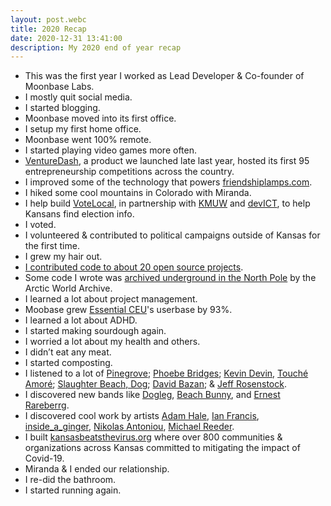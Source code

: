 ```yaml
---
layout: post.webc
title: 2020 Recap
date: 2020-12-31 13:41:00
description: My 2020 end of year recap
---
```


* This was the first year I worked as Lead Developer & Co-founder of Moonbase Labs.
* I mostly quit social media.
* I started blogging.
* Moonbase moved into its first office.
* I setup my first home office.
* Moonbase went 100% remote.
* I started playing video games more often.
* [VentureDash](https://goventuredash.com), a product we launched late last year, hosted its first 95 entrepreneurship competitions across the country.
* I improved some of the technology that powers [friendshiplamps.com](https://friendshiplamps.com).
* I hiked some cool mountains in Colorado with Miranda.
* I help build [VoteLocal](https://votelocalks.org), in partnership with [KMUW](https://www.kmuw.org) and [devICT](http://devict.org), to help Kansans find election info.
* I voted.
* I volunteered & contributed to political campaigns outside of Kansas for the first time.
* I grew my hair out.
* [I contributed code to about 20 open source projects](https://github.com/imacrayon).
* Some code I wrote was [archived underground in the North Pole](https://www.youtube.com/watch?v=fzI9FNjXQ0o&feature=emb_title) by the Arctic World Archive.
* I learned a lot about project management.
* Moobase grew [Essential CEU](https://essentialceu.com)'s userbase by 93%.
* I learned a lot about ADHD.
* I started making sourdough again.
* I worried a lot about my health and others.
* I didn’t eat any meat.
* I started composting.
* I listened to a lot of [Pinegrove](https://songwhip.com/pinegrove); [Phoebe Bridges](https://songwhip.com/phoebe-bridgers); [Kevin Devin](https://songwhip.com/kevin-devine), [Touché Amoré](https://songwhip.com/touche-amore); [Slaughter Beach, Dog](https://songwhip.com/slaughter-beach-dog); [David Bazan](https://songwhip.com/david-bazan); & [Jeff Rosenstock](https://songwhip.com/jeff-rosenstock).
* I discovered new bands like [Dogleg](https://songwhip.com/dogleg), [Beach Bunny](https://songwhip.com/beach-bunny), and [Ernest Rareberrg](https://songwhip.com/ernestrareberrg).
* I discovered cool work by artists [Adam Hale](https://thedailysplice.com), [Ian Francis](https://www.ifrancis.co.uk), [inside_a_ginger](https://www.instagram.com/inside_a_ginger/), [Nikolas Antoniou](https://www.nikolasantoniou.com), [Michael Reeder](http://www.michael-reeder.com).
* I built [kansasbeatsthevirus.org](https://kansasbeatsthevirus.org) where over 800 communities & organizations across Kansas committed to mitigating the impact of Covid-19.
* Miranda & I ended our relationship.
* I re-did the bathroom.
* I started running again.
